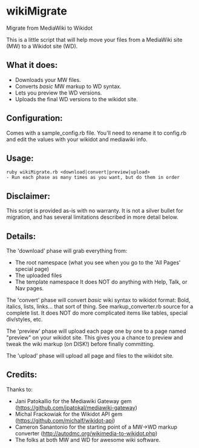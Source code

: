 wikiMigrate
====================

Migrate from MediaWiki to Wikidot

This is a little script that will help move your files from a MediaWiki site (MW) to a Wikidot site (WD).

What it does:
---------------------
* Downloads your MW files.
* Converts *basic* MW markup to WD syntax.
* Lets you preview the WD versions.
* Uploads the final WD versions to the wikidot site.

Configuration:
---------------------
Comes with a sample_config.rb file.  You'll need to rename it to config.rb and
edit the values with your wikidot and mediawiki info.

Usage:
---------------------
    ruby wikiMigrate.rb <download|convert|preview|upload>
    - Run each phase as many times as you want, but do them in order
     
Disclaimer:
---------------------
This script is provided as-is with no warranty.  It is not a silver bullet for
migration, and has several limitations described in more detail below.

Details:
---------------------
The 'download' phase will grab everything from:
- The root namespace (what you see when you go to the 'All Pages' special page)
- The uploaded files
- The template namespace
It does NOT do anything with Help, Talk, or Nav pages.

The 'convert' phase will convert *basic* wiki syntax to wikidot format:  Bold, italics,
lists, links... that sort of thing.  See markup_converter.rb source for a complete list.
It does NOT do more complicated items like tables, special div/styles, etc.

The 'preview' phase will upload each page one by one to a page named "preview" on your
wikidot site.  This gives you a chance to preview and tweak the wiki markup (on DISK!)
before finally committing.

The 'upload' phase will upload all page and files to the wikidot site.

Credits:
---------------------
Thanks to:
- Jani Patokallio for the Mediawiki Gateway gem (https://github.com/jpatokal/mediawiki-gateway)
- Michal Frackowiak for the Wikidot API gem (https://github.com/michalf/wikidot-api)
- Cameron Sanantonio for the starting point of a MW->WD markup converter (http://autodmc.org/wikimedia-to-wikidot.php)
- The folks at both MW and WD for awesome wiki software.
